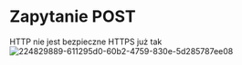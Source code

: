 # Zapytanie POST
HTTP nie jest bezpieczne
HTTPS już tak
![224829889-611295d0-60b2-4759-830e-5d285787ee08](https://github.com/user-attachments/assets/be84e287-1aef-439e-8cb6-399169663221)
